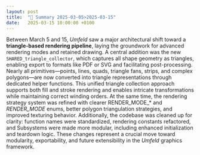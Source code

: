 ```yaml
---
layout: post
title:  "🤖 Summary 2025-03-05>2025-03-15"
date:   2025-03-15 10:00:00 +0100
---
```


Between March 5 and 15, _Umfeld_ saw a major architectural shift toward a **triangle-based rendering pipeline**, laying the groundwork for advanced rendering modes and retained drawing. A central addition was the new `SHARED_triangle_collector`, which captures all shape geometry as triangles, enabling export to formats like PDF or SVG and facilitating post-processing. Nearly all primitives—points, lines, quads, triangle fans, strips, and complex polygons—are now converted into triangle representations through dedicated helper functions. This unified triangle collection approach supports both fill and stroke rendering and enables intricate transformations while maintaining correct winding orders. At the same time, the rendering strategy system was refined with clearer RENDER_MODE_* and *_RENDER_MODE_* enums, better polygon triangulation strategies, and improved texturing behavior. Additionally, the codebase was cleaned up for clarity: function names were standardized, rendering constants refactored, and Subsystems were made more modular, including enhanced initialization and teardown logic. These changes represent a crucial move toward modularity, exportability, and future extensibility in the _Umfeld_ graphics framework.